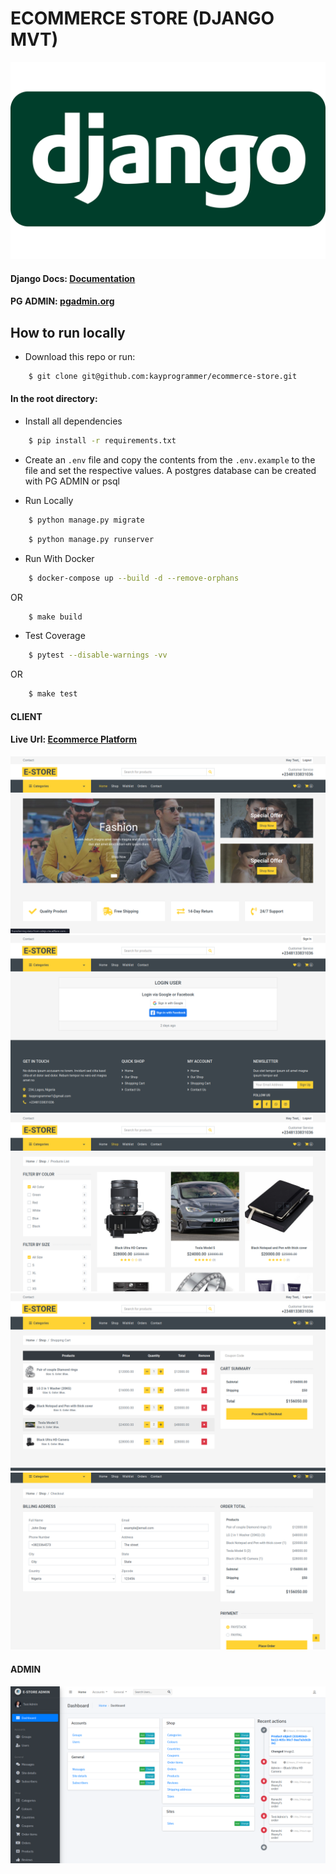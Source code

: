 # ECOMMERCE STORE (DJANGO MVT)

![alt text](https://github.com/kayprogrammer/ecommerce-store/blob/main/display/django.png?raw=true)


#### Django Docs: [Documentation](https://docs.djangoproject.com/en/5.0/)
#### PG ADMIN: [pgadmin.org](https://www.pgadmin.org) 


## How to run locally

* Download this repo or run: 
```bash
    $ git clone git@github.com:kayprogrammer/ecommerce-store.git
```

#### In the root directory:
- Install all dependencies
```bash
    $ pip install -r requirements.txt
```
- Create an `.env` file and copy the contents from the `.env.example` to the file and set the respective values. A postgres database can be created with PG ADMIN or psql

- Run Locally
```bash
    $ python manage.py migrate
```
```bash
    $ python manage.py runserver
```

- Run With Docker
```bash
    $ docker-compose up --build -d --remove-orphans
```
OR
```bash
    $ make build
```

- Test Coverage
```bash
    $ pytest --disable-warnings -vv
```
OR
```bash
    $ make test
```

#### CLIENT
#### Live Url: [Ecommerce Platform](https://estore-django.vercel.app/) 

![alt text](https://github.com/kayprogrammer/ecommerce-store/blob/main/display/home.png?raw=true)
![alt text](https://github.com/kayprogrammer/ecommerce-store/blob/main/display/login.png?raw=true)
![alt text](https://github.com/kayprogrammer/ecommerce-store/blob/main/display/shop.png?raw=true)
![alt text](https://github.com/kayprogrammer/ecommerce-store/blob/main/display/cart.png?raw=true)
![alt text](https://github.com/kayprogrammer/ecommerce-store/blob/main/display/checkout.png?raw=true)


#### ADMIN
![alt text](https://github.com/kayprogrammer/ecommerce-store/blob/main/display/admin.png?raw=true)